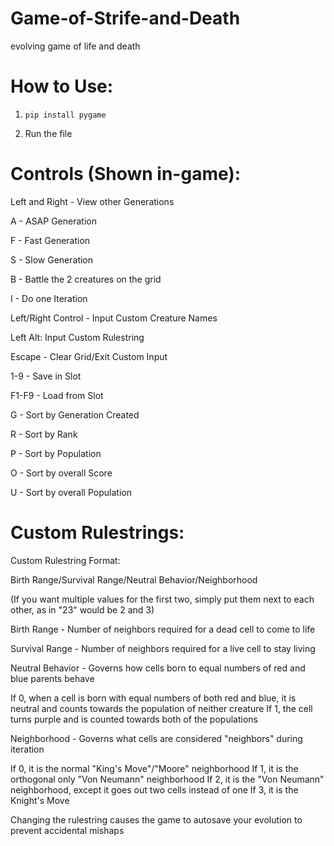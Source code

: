 # Game-of-Strife-and-Death
evolving game of life and death



# How to Use:
1) `pip install pygame`

2) Run the file

# Controls (Shown in-game):

Left and Right - View other Generations

A - ASAP Generation

F - Fast Generation

S - Slow Generation

B - Battle the 2 creatures on the grid

I - Do one Iteration

Left/Right Control - Input Custom Creature Names

Left Alt: Input Custom Rulestring

Escape - Clear Grid/Exit Custom Input

1-9 - Save in Slot

F1-F9 - Load from Slot

G - Sort by Generation Created

R - Sort by Rank

P - Sort by Population

O - Sort by overall Score

U - Sort by overall Population


# Custom Rulestrings:

Custom Rulestring Format:

Birth Range/Survival Range/Neutral Behavior/Neighborhood

(If you want multiple values for the first two, simply put them next to each other, as in "23" would be 2 and 3)

Birth Range - Number of neighbors required for a dead cell to come to life

Survival Range - Number of neighbors required for a live cell to stay living

Neutral Behavior - Governs how cells born to equal numbers of red and blue parents behave

If 0, when a cell is born with equal numbers of both red and blue, it is neutral and counts towards the population of neither creature
If 1, the cell turns purple and is counted towards both of the populations

Neighborhood - Governs what cells are considered "neighbors" during iteration

If 0, it is the normal "King's Move"/"Moore" neighborhood
If 1, it is the orthogonal only "Von Neumann" neighborhood
If 2, it is the "Von Neumann" neighborhood, except it goes out two cells instead of one
If 3, it is the Knight's Move


Changing the rulestring causes the game to autosave your evolution to prevent accidental mishaps
